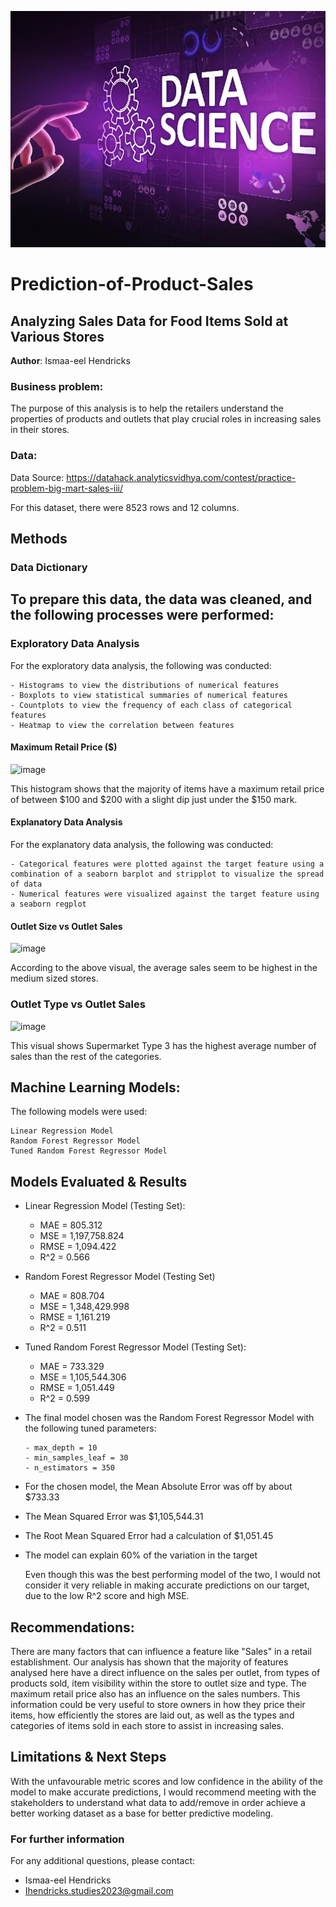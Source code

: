 <p align = "center"> 
  <img src = "https://raw.githubusercontent.com/coding-dojo-data-science/CodingDojo_Images/main/data-science.jpg">
    
</p>

# Prediction-of-Product-Sales
## Analyzing Sales Data for Food Items Sold at Various Stores

**Author**: Ismaa-eel Hendricks

### Business problem:

The purpose of this analysis is to help the retailers understand the properties of products and outlets that play crucial roles in increasing sales in their stores.


### Data:
Data Source: https://datahack.analyticsvidhya.com/contest/practice-problem-big-mart-sales-iii/

For this dataset, there were 8523 rows and 12 columns.

## Methods
### Data Dictionary



## To prepare this data, the data was cleaned, and the following processes were performed:

### Exploratory Data Analysis
For the exploratory data analysis, the following was conducted:

    - Histograms to view the distributions of numerical features
    - Boxplots to view statistical summaries of numerical features
    - Countplots to view the frequency of each class of categorical features
    - Heatmap to view the correlation between features

#### Maximum Retail Price ($)
![image](https://github.com/FiyonaK/Prediction-of-Product-Sales/assets/138833676/e434c63f-cf63-4bfe-ab70-b68bf5c63f4c)

This histogram shows that the majority of items have a maximum retail price of between $100 and $200 with a slight dip just under the $150 mark.

#### Explanatory Data Analysis
For the explanatory data analysis, the following was conducted:

    - Categorical features were plotted against the target feature using a combination of a seaborn barplot and stripplot to visualize the spread of data
    - Numerical features were visualized against the target feature using a seaborn regplot

#### Outlet Size vs Outlet Sales
![image](https://github.com/FiyonaK/Prediction-of-Product-Sales/assets/138833676/16a1bb76-4adf-4d79-9c06-2e158bcdb2b3)

According to the above visual, the average sales seem to be highest in the medium sized stores.

### Outlet Type vs Outlet Sales
![image](https://github.com/FiyonaK/Prediction-of-Product-Sales/assets/138833676/c56b0090-a9db-4ffb-b17d-b21b61f501a6)

This visual shows Supermarket Type 3 has the highest average number of sales than the rest of the categories.


## Machine Learning Models:

The following models were used:

    Linear Regression Model
    Random Forest Regressor Model
    Tuned Random Forest Regressor Model

## Models Evaluated & Results

- Linear Regression Model (Testing Set):
    - MAE = 805.312
    - MSE = 1,197,758.824
    - RMSE = 1,094.422
    - R^2 = 0.566
 - Random Forest Regressor Model (Testing Set)
    - MAE = 808.704
    - MSE = 1,348,429.998
    - RMSE = 1,161.219
    - R^2 = 0.511 
 - Tuned Random Forest Regressor Model (Testing Set):
    - MAE = 733.329
    - MSE = 1,105,544.306
    - RMSE = 1,051.449
    - R^2 = 0.599

 - The final model chosen was the Random Forest Regressor Model with the following tuned parameters:
   
       - max_depth = 10
       - min_samples_leaf = 30
       - n_estimators = 350
  - For the chosen model, the Mean Absolute Error was off by about $733.33
  - The Mean Squared Error was $1,105,544.31
  - The Root Mean Squared Error had a calculation of $1,051.45
  - The model can explain 60% of the variation in the target

    Even though this was the best performing model of the two, I would not consider it very reliable in making accurate predictions on our target, due to the low R^2 score and high MSE.

## Recommendations:

There are many factors that can influence a feature like "Sales" in a retail establishment.
Our analysis has shown that the majority of features analysed here have a direct influence on the sales per outlet, from types of products sold, item visibility within the store to outlet size and type. The maximum retail price also has an influence on the sales numbers.
This information could be very useful to store owners in how they price their items, how efficiently the stores are laid out, as well as the types and categories of items sold in each store to assist in increasing sales.


## Limitations & Next Steps

With the unfavourable metric scores and low confidence in the ability of the model to make accurate predictions, I would recommend meeting with the stakeholders to understand what data to add/remove in order achieve a better working dataset as a base for better predictive modeling.


### For further information


For any additional questions, please contact:
  - Ismaa-eel Hendricks
  - Ihendricks.studies2023@gmail.com
